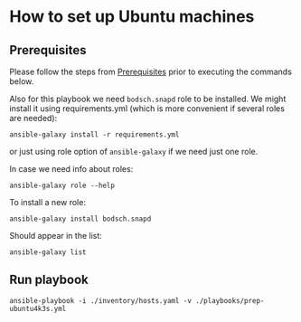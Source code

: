 # How to set up Ubuntu machines

## Prerequisites

Please follow the steps from [Prerequisites](../README.md#prerequisites) prior to executing the commands below.

Also for this playbook we need `bodsch.snapd` role to be installed.
We might install it using requirements.yml (which is more convenient if several roles are needed):

```
ansible-galaxy install -r requirements.yml
```

or just using role option of `ansible-galaxy` if we need just one role.

In case we need info about roles:
```
ansible-galaxy role --help
```
To install a new role:
```
ansible-galaxy install bodsch.snapd
```
Should appear in the list:
```
ansible-galaxy list
```

## Run playbook

```
ansible-playbook -i ./inventory/hosts.yaml -v ./playbooks/prep-ubuntu4k3s.yml
```
